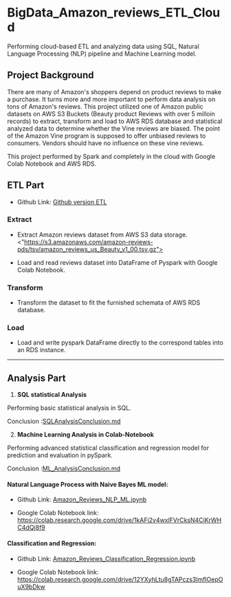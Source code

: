 # BigData_Amazon_reviews_ETL_Cloud

Performing cloud-based ETL and analyzing data using SQL, Natural Language Processing (NLP) pipeline and Machine Learning model.

## Project Background

There are many of Amazon's shoppers depend on product reviews to make a purchase. It turns more and more important to perform data analysis on tons of Amazon's reviews. This project utilized one of Amazon public datasets on AWS S3 Buckets (Beauty product Reviews with over 5 milloin records) to extract, transform and load to AWS RDS database and statistical analyzed data to determine whether the Vine reviews are biased. The point of the Amazon Vine program is supposed to offer unbiased reviews to consumers. Vendors should have no influence on these vine reviews.

This project performed by Spark and completely in the cloud with Google Colab Notebook and AWS RDS.

## ETL Part 

- Github Link: [Github version ETL](/Amazon_Reriews_ETL_process.ipynb) 


### Extract

- Extract Amazon reviews dataset from AWS S3 data storage. <"https://s3.amazonaws.com/amazon-reviews-pds/tsv/amazon_reviews_us_Beauty_v1_00.tsv.gz">

- Load and read reviews dataset into DataFrame of Pyspark with Google Colab Notebook.

### Transform

- Transform the dataset to fit the furnished schemata of AWS RDS database.

### Load

- Load and write pyspark DataFrame directly to the correspond tables into an RDS instance.

----------------------------------------------------------------------------

## Analysis Part 

1. **SQL statistical Analysis**

Performing basic statistical analysis in SQL.

Conclusion :[SQLAnalysisConclusion.md](/SQLAnalysisConclusion.md)


2. **Machine Learning Analysis in Colab-Notebook**

Performing advanced statistical classification and regression model for prediction and evaluation in pySpark.

Conclusion :[ML_AnalysisConclusion.md](/ML_AnalysisConclusion.md)

#### Natural Language Process with Naive Bayes ML model:

- Github Link: [Amazon_Reviews_NLP_ML.ipynb](/Amazon_Reviews_NLP_ML.ipynb)

- Google Colab Notebook link: <https://colab.research.google.com/drive/1kAFj2v4wxlFVrCksN4CiKrWHC4dQj8f9>



#### Classification and Regression:

- Github Link: [Amazon_Reviews_Classification_Regression.ipynb](/Amazon_Reviews_Classification_Regression.ipynb)

- Google Colab Notebook link: <https://colab.research.google.com/drive/12YXyhLtu8gTAPczs3lmfIOepOuX9bDkw>
